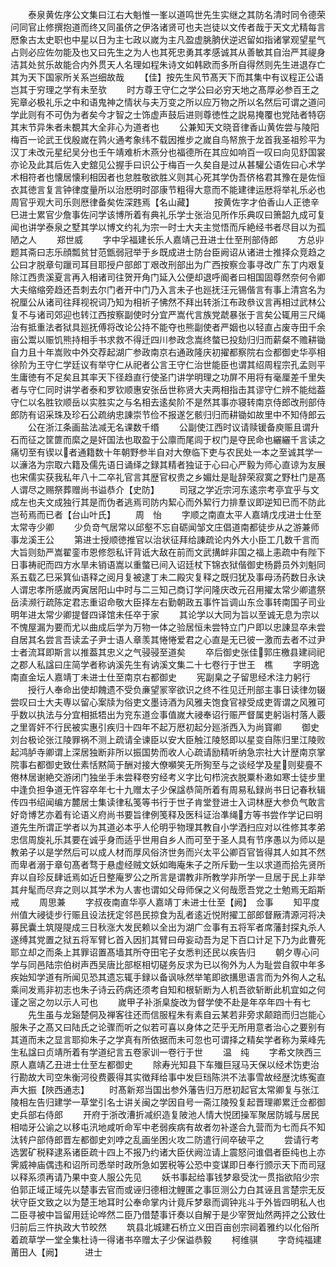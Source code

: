 <!-- { "loadSidebar": true } -->
　　泰泉黄佐序公文集曰江右大魁惟一峯以道鸣世先生实继之其防名清时同令德荣问同官止修撰抱道而终又同虽侪之伊洛诸贤可也夫岂徒以文传者哉于天文尤精每言厯象古太史职也中星以日为主七政以嵗为主凡盈虚脁朒伏逆迟留如指诸掌观望星气占则必应佐勿能及也又曰先生之为人也其死忠勇其孝感诚其从善敏其自治严其禔身洁其处贫乐故能合内外贯天人名理如程朱诗文如韩欧而多所自得然则先生进退存亡其为天下国家所关系岂细故哉
　　【佳】按先生风节髙天下而其集中有议程正公语岂其于穷理之学有未至欤
　　时方尊王守仁之学公曰必穷天地之髙厚必参百王之宪章必极礼乐之中和语鬼神之情状与夫万变之所以应万物之所以名然后可谓之道问学此则有不可伪为者矣今才智之士饰虚声鼓后进则尊徳性之説易掩覆也党陆者特窃其末节异朱者未覩其大全非心为道者也
　　公兼知天文晓音律香山黄佐尝与陵阳梅百一论武王伐殷嵗在鹑火通考象纬不载因推步之嵗自鸟帑旅于龙首我圣祖殄平为汉丁未改元星纪吴分也壬午靖难析木燕分也福德所在其应如响百一叹曰向见舒国裳亦论及此其后佐入史舘见公握手曰识公于梅百一久矣自是过从甚驩公语佐曰心术学术相符者也懐居懐利相因者也怠胜敬欲胜义则其心死其学伪吾侪格君其豫在是佐恒衣其徳言复言钟律度量所以治厯明时邵康节粗得大意而不能建律运厯将举礼乐必也周官乎观大司乐则厯律备矣佐深韪焉【名山藏】
　　按黄佐字才伯香山人正徳辛巳进士累官少詹事佐问学该博所着有典礼乐学士张治见所作乐典叹曰箫韶九成可复闻也讲学泰泉之墅其学以博文约礼为宗一时士大夫主觉悟而斥絶经书者尽目以为孤陋之人
　　郑世威
　　字中孚福建长乐人嘉靖己丑进士仕至刑部侍郎
　　方总丱题其斋曰志乐顔瓢贫甘范甑弱冠举于乡既成进士防台臣阙诏从诸进士推择众竞趋之公曰才脱章句躐司耳目耶授户部郎丁艰改刑部出为广西按察佥事寻改广东丁内艰复除江西贵溪夏言再入相诸司往贺开角门延入公便却退呼阍者曰相国固尊然奈何令卿大夫缩缩旁趋还吾刺去尔门者开中门乃入言未子也廵抚汪元锡偕言有事上清宫名为祝厘公从诸司往拜视祝词乃知为相祈子怫然不拜出转浙江布政叅议言再相过武林公复不与诸司郊迎也转江西按察副使时分宜严嵩代言族党虣暴张于言矣公辄用三尺绳治有抵重法者狱具廵抚傅将改论公持不能夺也熊副使者严姻也以轻直占废寺田千余亩公鬻以赈饥熊持相手书求救不得迁四川参政念嵩终螫已投劾归归而薪粲不赡耕锄自力且十年嵩败中外交荐起湖广参政南京右通政隆庆初擢都察院右佥都御史华亭相徐阶为王守仁学廷议有举守仁从祀者公言王守仁治世能臣也谓其绍周程宗孔孟则平生庸徳有不足矣且其率天下径趋直行使圣门讲学明理之功屏不用将有毫厘差千里失者与守仁同时讲学者泰和罗钦顺惠安张岳世称贤大夫两相指击其谬守仁辨不能绌葢守仁以名胜钦顺岳以实胜实之与名相去逺矣阶不是然其事亦寝转南京侍郎改刑部侍郎防有诏采珠及珍石公疏纳忠諌崇节俭不报遂乞骸归归而耕锄如故里中不知侍郎云
　　公在浙江条画盐法减无名课数千缗
　　公副使江西时议请赎锾备庾赈且谓升石而征之筐篚而縻之是奸国法也取盈于公廪而尾闾于权门是夺民命也纚纚千言读之痛切至有锲以者通籍数十年朝野参半自对大僚临下吏与农民处一本之至诚其学一以濓洛为宗取六籍及儒先语日诵绎之録其精者独证于心曰心严毅为师心直谅为友展也宋儒实获我私年八十二卒礼官言其歴官权贵之乡媚灶是耻辞荣寂寞之野杜门是髙人谓尽之赐祭葬赠尚书谥恭介【史防】
　　司冦之学近宗河东逺宗考亭宜乎与文成左也夫文成独行其是而伪者逃焉司防内絜心而外絜行力排羣议即逆知已而不防此岂茍焉而已者【台山叶氏】
　　周　怡
　　字顺之南直太平人嘉靖戊戌进士仕至太常寺少卿
　　少负竒气居常以邱壑不忘自砺闻邹文庄倡道南都徒步从之游兼师事龙溪王公
　　第进士授顺徳推官以治状征拜给諌疏论内外大小臣工几数千言而大旨则劾严嵩翟銮市恩修怨私讦背诋大敌在前而文武搆衅非国之福上恚疏中有陛下日事祷祀而四方水旱未销语嵩以重螫已间入诏廷杖下锦衣狱偕御史杨爵员外刘魁同系五载乙巳采箕仙语释之阅月复被逮丁未二殿灾复释之既归犹及事母汤药数日永诀人谓忠孝所感嵗丙寅居阳山中时与二三知己商订学问隆庆改元召用擢太常少卿遣祭岳渎濒行疏陈定君志重诏命敬大臣择左右勤朝政五事忤旨调山东佥事转南国子司业明年进太常少卿提督四译馆未任卒于家
　　其论学以大同为旨以至诚无息为宗以不愧屋漏为要而尤以曲成后学为万物一体之验居恒未尝特立门户即以忠諌显卒未尝自居其名尝言吾读孟子尹士语人章羡其惓惓爱君之心直是无已彼一激而去者不过尹士者流耳即斯言以推葢其忠义之气骎骎至道矣
　　卒后御史张佳郭庄檄县建祠祀之郡人私諡曰庄简学者称讷溪先生有讷溪文集二十七卷行于世王　樵
　　字明逸南直金坛人嘉靖丁未进士仕至南京右都御史
　　宪副臬之子留思经术注力躬行
　　授行人奉命出使却餽遗不受负亷望冡宰欲识之终不徃见迁刑部主事日读律勿辍尝叹曰士大夫専以留心案牍为俗吏文墨诗酒为风雅夫饱食官禄受成吏胥谓之风雅可乎数以执法与分宜相抵牾出为兖东道佥事值嵗大祲奉诏行赈严督属吏躬诣村落人覈之里胥奸不行民被实惠引疾归十四年不起万厯初起分廵浙西入为尚寳卿
　　御史刘台极论张江陵罪祸不测上疏请全谏臣以安大臣触江陵怒即以星变自陈归里江陵败起鸿胪寺卿谓上深居独断非所以振国势而收人心疏请励精听纳急宗社大计歴南京掌院事右都御史致仕素恬黙简于酬对接大僚嚬笑无所狥至与之谈经学及星则斐亹不倦林居谢絶交游闭门独坐手未尝释卷穷经考义字比句栉浣衣脱粟朴遫如寒士徒步里中逢负担争道无忤容卒年七十九赠太子少保諡恭简所着有周易私録尚书日记春秋辑传四书绍闻编方麓居士集读律私笺等书行于世子肯堂登进士入词林歴大参负气敢言好竒博艺亦着有论语义府尚书要旨律例笺释及医科证治凖绳方等书尝作学记曰明道先生所谓正学者以为其道必本乎人伦明乎物理其教自小学洒扫应对以徃修其孝弟忠信周旋礼乐其要在诚乎身而适乎世用自乡人而可至于圣人具有节序愚以为师以是教弟子以是学然后可以成人材而厚风俗济世务而兴太平公卿百官皆得其人如其不然而卑者溺于章句髙者骛于悬虚经贼文妖如晦庵朱子之所斥勤一生以求道而拾先贤所弃以自珍反肆诋焉如近日整庵罗公之所言是谓教非所教学非所学一旦居于民上非举其弁髦而尽弃之则以其学术为人害也谓如父母师保之义何哉愿吾党之士勉焉无蹈斯戒
　　周思兼
　　字叔夜南直华亭人嘉靖丁未进士仕至【阙】　佥事
　　知平度州值大祲徒步行赈且设法抚定邻邑民掠食为乱者逺近悦附擢工部郎督厰清源河将决募民囊土筑隄隄成三日秋涨大发民赖以全出为湖广佥事有五将军者席藩封探丸杀人遂缚其党置之狱五将军臂匕首入因扪其臂曰毋妄动吾为足下百口计足下乃为此曹死耶立却之而条上其罪诏置髙墙其所夺田宅子女悉判还民以疾告归
　　朝夕専心问学与同邑陆宗伯树声西吴唐比部枢相切磋务反求为已以徇外为人为耻尝自叙中年多疾始知学道有所闻见恐其遗忘辄手録以备讽咏然举笔即欲搆思语言而为外徇人之私乘间发焉非初志也朱子诗云药病还须考自知和根斩断为人机吾欲斩断此机宜如之何谨之宻之勿以示人可也
　　嵗甲子补浙臬旋改为督学使不赴是年卒年四十有七
　　先生虽与龙谿楚侗及禅客往还而信服程朱有素自云某若非旁求颠踣而归岂能心服朱子之髙又曰陆氏之论骤而听之似若可喜以身体之茫乎无所用意者治心之要别有其道而未之显言耶抑朱子之学真有所依据而未可忽也可谓择之精矣学者称为莱峰先生私諡曰贞靖所着有学道纪言五卷家训一卷行于世
　　温　纯
　　字希文陜西三原人嘉靖乙丑进士仕至左都御史
　　除寿光知县下车殱巨冦马天保以经术饬吏治行勘故大司空朱衡河役费覈得其实徴拜给事中发巨珰陈洪不法事雪故经歴沈练寃直声大振【陜西通志】
　　时髙新郑当国出参外藩告归万厯初起官太常卿复与张江陵相左告归建学一草堂引名士讲关闽之学因自号一斋江陵殁复起晋理卿累迁佥都御史兵部右侍郎
　　开府于浙改漕折减织造复陂池人情大悦团操军聚居防城与居民相啮牙公谕之以移屯汛地咸听命军中老弱疾病有故者勿补遂合九营而为七而兵不知汰转户部侍郎晋左都御史刘哱之乱画坐困火攻二防遣行间卒破平之
　　尝请行考选罢矿税释逮系诸臣疏十四上不报乃约诸大臣伏阙泣请上震怒问谁倡者臣纯也上亦霁威神庙偶违和诏所司悉举时政所急如罢税等公恐中变谋即日奉行颁示天下而司冦以释系须再请乃果中变人服公先见
　　妖书事起给事钱梦皋受沈一贯指欲陷少宗伯郭正域正域先以楚事去官而或诬归德相沈鲤匿之事叵测公力白其诬且言楚宗无反状守臣文致之以为楚王地耳时公奉命掌内计竟斥梦皋而调钟兆斗于外皆四明私人也二臣寻被中旨留用廷论哗然二臣乃借楚事讦奏以自解于是少宰贺灿然两抨之公致仕归前后三忤执政大节皎然
　　筑县北城建石桥立义田百亩创宗祠着雅约以化俗所着疏草学一堂全集杜诗一得诸书卒赠太子少保谥恭毅
　　柯维骐
　　字竒纯福建莆田人【阙】　　　进士
